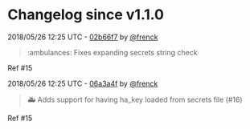 # Changelog since v1.1.0

2018/05/26 12:25 UTC - [02b66f7](https://github.com/hassio-addons/addon-appdaemon3/commit/02b66f7bc0f84f0d45ed931d31f50aa25120d6b5) by [@frenck](https://github.com/frenck)
> :ambulances: Fixes expanding secrets string check

Ref #15 

2018/05/26 12:25 UTC - [06a3a4f](https://github.com/hassio-addons/addon-appdaemon3/commit/06a3a4fc18603fefdf22c63b3589dd881b7e7859) by [@frenck](https://github.com/frenck)
> :ambulance: Adds support for having ha_key loaded from secrets file (#16)

Ref #15 

